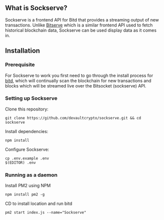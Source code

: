 ## What is Sockserve?

Sockserve is a frontend API for Bitd that provides a streaming output of new transactions. Unlike [Bitserve](https://github.com/devaultcrypto/bitserve) which is a similar frontend API used to fetch historical blockchain data, Sockserve can be used display data as it comes in.

## Installation

### Prerequisite

For Sockserve to work you first need to go through the install process for [bitd](https://github.com/devaultcrypto/bitd), which will continually scan the blockchain for new transactions and blocks which will be streamed live over the Bitsocket (sockserve) API.

### Setting up Sockserve

Clone this repository:
```
git clone https://github.com/devaultcrypto/sockserve.git && cd sockserve
```

Install dependencies:
```
npm install
```

Configure Sockserve:
```
cp .env.example .env
$(EDITOR) .env

```

### Running as a daemon

Install PM2 using NPM
```
npm install pm2 -g
```

CD to install location and run bitd
```
pm2 start index.js --name="Sockserve"
```
